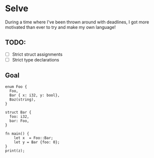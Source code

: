 # Selve

During a time where I've been thrown around with deadlines, I got more motivated than ever to try and make my own language!

## TODO:
- [ ] Strict struct assignments
- [ ] Strict type declarations

## Goal
```
enum Foo {
  Foo,
  Bar { x: i32, y: bool},
  Baz(string),
}

struct Bar {
  foo: i32,
  bar: Foo,
}

fn main() {
	let x  = Foo::Bar;
	let y = Bar {foo: 0};
}
print(z);
```
